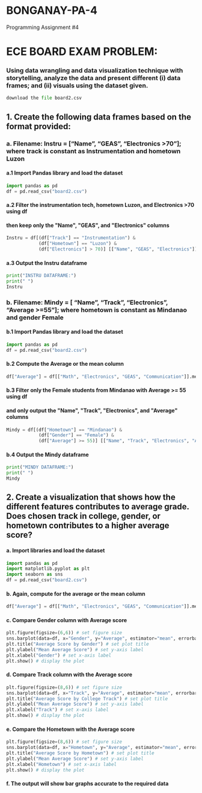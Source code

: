 # BONGANAY-PA-4
Programming Assignment #4

# ECE BOARD EXAM PROBLEM:
### Using data wrangling and data visualization technique with storytelling, analyze the data and present different (i) data frames; and (ii) visuals using the dataset given.

```python
download the file board2.csv
```

## 1. Create the following data frames based on the format provided:

### a. Filename: Instru = [“Name”, “GEAS”, “Electronics >70”]; where track is constant as Instrumentation and hometown Luzon

#### a.1 Import Pandas library and load the dataset
```python
import pandas as pd
df = pd.read_csv("board2.csv")
```

#### a.2 Filter the instrumentation tech, hometown Luzon, and Electronics >70 using df
#### then keep only the "Name", "GEAS", and "Electronics" columns
```python
Instru = df[(df["Track"] == "Instrumentation") & 
            (df["Hometown"] == "Luzon") & 
            (df["Electronics"] > 70)] [["Name", "GEAS", "Electronics"]]
```

#### a.3 Output the Instru dataframe 
```python
print("INSTRU DATAFRAME:")
print(" ")
Instru
```


### b. Filename: Mindy = [ “Name”, “Track”, “Electronics”, “Average >=55”]; where hometown is constant as Mindanao and gender Female

#### b.1 Import Pandas library and load the dataset
```python
import pandas as pd
df = pd.read_csv("board2.csv")
```

#### b.2 Compute the Average or the mean column 
```python
df["Average"] = df[["Math", "Electronics", "GEAS", "Communication"]].mean(axis=1)
```

#### b.3 Filter only the Female students from Mindanao with Average >= 55 using df
#### and only output the "Name", "Track", "Electronics", and "Average" columns
```python
Mindy = df[(df["Hometown"] == "Mindanao") &
            (df["Gender"] == "Female") & 
            (df["Average"] >= 55)] [["Name", "Track", "Electronics", "Average"]]
```

#### b.4 Output the Mindy dataframe 
```python
print("MINDY DATAFRAME:")
print(" ")
Mindy
```

## 2. Create a visualization that shows how the different features contributes to average grade. Does chosen track in college, gender, or hometown contributes to a higher average score?

#### a. Import libraries and load the dataset
```python
import pandas as pd
import matplotlib.pyplot as plt
import seaborn as sns
df = pd.read_csv("board2.csv")
```

#### b. Again, compute for the average or the mean column
```python
df["Average"] = df[["Math", "Electronics", "GEAS", "Communication"]].mean(axis=1)
```

#### c. Compare Gender column with Average score
```python
plt.figure(figsize=(6,6)) # set figure size
sns.barplot(data=df, x="Gender", y="Average", estimator="mean", errorbar=None) # barplot of mean Average
plt.title("Average Score by Gender") # set plot title
plt.ylabel("Mean Average Score") # set y-axis label
plt.xlabel("Gender") # set x-axis label
plt.show() # display the plot
```

#### d. Compare Track column with the Average score
```python
plt.figure(figsize=(8,6)) # set figure size
sns.barplot(data=df, x="Track", y="Average", estimator="mean", errorbar=None) # barplot of mean Average
plt.title("Average Score by College Track") # set plot title
plt.ylabel("Mean Average Score") # set y-axis label
plt.xlabel("Track") # set x-axis label
plt.show() # display the plot
```

#### e. Compare the Hometown with the Average score
```python
plt.figure(figsize=(8,6)) # set figure size
sns.barplot(data=df, x="Hometown", y="Average", estimator="mean", errorbar=None) # barplot of the mean Average
plt.title("Average Score by Hometown") # set plot title
plt.ylabel("Mean Average Score") # set y-axis label
plt.xlabel("Hometown") # set x-axis label
plt.show() # display the plot
```

#### f. The output will show bar graphs accurate to the required data
